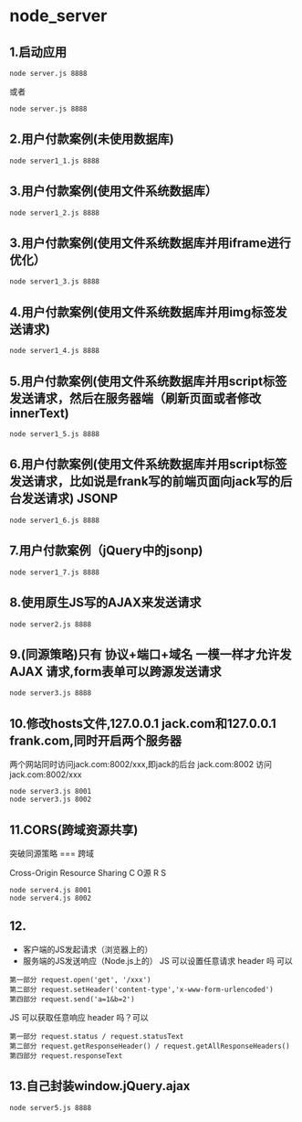 # node_server
## 1.启动应用
```
node server.js 8888
```
或者
```
node server.js 8888
```
## 2.用户付款案例(未使用数据库)
```
node server1_1.js 8888
```
## 3.用户付款案例(使用文件系统数据库）
```
node server1_2.js 8888
```
## 3.用户付款案例(使用文件系统数据库并用iframe进行优化）
```
node server1_3.js 8888
```
## 4.用户付款案例(使用文件系统数据库并用img标签发送请求)
```
node server1_4.js 8888
```
## 5.用户付款案例(使用文件系统数据库并用script标签发送请求，然后在服务器端（刷新页面或者修改innerText)
```
node server1_5.js 8888
```
## 6.用户付款案例(使用文件系统数据库并用script标签发送请求，比如说是frank写的前端页面向jack写的后台发送请求) **JSONP**
```
node server1_6.js 8888
```
## 7.用户付款案例（jQuery中的jsonp)
```
node server1_7.js 8888
```
## 8.使用原生JS写的AJAX来发送请求
```
node server2.js 8888
```
## 9.(同源策略)只有 协议+端口+域名 一模一样才允许发 AJAX 请求,form表单可以跨源发送请求
```
node server3.js 8888
```
## 10.修改hosts文件,127.0.0.1 jack.com和127.0.0.1 frank.com,同时开启两个服务器
两个网站同时访问jack.com:8002/xxx,即jack的后台
jack.com:8002 访问 jack.com:8002/xxx
```
node server3.js 8001
node server3.js 8002
```
## 11.CORS(跨域资源共享)
突破同源策略 === 跨域

Cross-Origin Resource Sharing
C O源 R S
```
node server4.js 8001
node server4.js 8002
```
## 12.
- 客户端的JS发起请求（浏览器上的）
- 服务端的JS发送响应（Node.js上的）
JS 可以设置任意请求 header 吗 可以
```
第一部分 request.open('get', '/xxx')
第二部分 request.setHeader('content-type','x-www-form-urlencoded')
第四部分 request.send('a=1&b=2')
```
JS 可以获取任意响应 header 吗？可以
```
第一部分 request.status / request.statusText
第二部分 request.getResponseHeader() / request.getAllResponseHeaders()
第四部分 request.responseText
```
## 13.自己封装window.jQuery.ajax
```
node server5.js 8888
```
